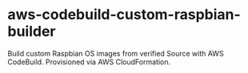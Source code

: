 # aws-codebuild-custom-raspbian-builder
Build custom Raspbian OS images from verified Source with AWS CodeBuild. Provisioned via AWS CloudFormation.
